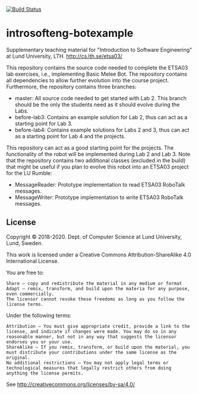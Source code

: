 [![Build Status](https://travis-ci.org/lunduniversity/introsofteng-botexample.svg?branch=before-lab4)](https://travis-ci.org/lunduniversity/introsofteng-botexample)

# introsofteng-botexample
Supplementary teaching material for "Introduction to Software Engineering" at Lund University, LTH. http://cs.lth.se/etsa03/

This repository contains the source code needed to complete the ETSA03 lab exercises, i.e., implementing Basic Melee Bot. The repository contains all dependencies to allow further evolution into the course project. Furthermore, the repository contains three branches:

- master: All source code needed to get started with Lab 2. This branch should be the only the students need as it should evolve during the Labs.
- before-lab3: Contains an example solution for Lab 2, thus can act as a starting point for Lab 3.
- before-lab4: Contains example solutions for Labs 2 and 3, thus can act as a starting point for Lab 4 and the projects.

This repository can act as a good starting point for the projects. The functionality of the robot will be implemented during Lab 2 and Lab 3. Note that the repository contains two additional classes (excluded in the build) that might be useful if you plan to evolve this robot into an ETSA03 project for the LU Rumble:

- MessageReader: Prototype implementation to read ETSA03 RoboTalk messages.
- MessageWriter: Prototype implementation to write ETSA03 RoboTalk messages.

## License

Copyright © 2018-2020. Dept. of Computer Science at Lund University, Lund, Sweden.

This work is licensed under a Creative Commons Attribution-ShareAlike 4.0 International License.

You are free to:

    Share — copy and redistribute the material in any medium or format
    Adapt — remix, transform, and build upon the materia for any purpose, even commercially.
    The licensor cannot revoke these freedoms as long as you follow the license terms.

Under the following terms:

    Attribution — You must give appropriate credit, provide a link to the license, and indicate if changes were made. You may do so in any reasonable manner, but not in any way that suggests the licensor endorses you or your use.
    ShareAlike — If you remix, transform, or build upon the material, you must distribute your contributions under the same license as the original.
    No additional restrictions — You may not apply legal terms or technological measures that legally restrict others from doing anything the license permits.

See http://creativecommons.org/licenses/by-sa/4.0/
